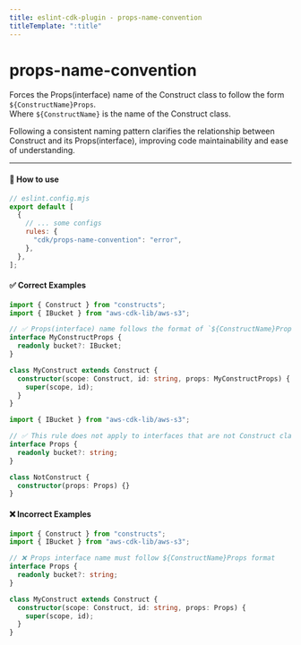 ```yaml
---
title: eslint-cdk-plugin - props-name-convention
titleTemplate: ":title"
---
```


# props-name-convention

Forces the Props(interface) name of the Construct class to follow the form `${ConstructName}Props`.  
Where `${ConstructName}` is the name of the Construct class.

Following a consistent naming pattern clarifies the relationship between Construct and its Props(interface), improving code maintainability and ease of understanding.

---

#### 🔧 How to use

```js
// eslint.config.mjs
export default [
  {
    // ... some configs
    rules: {
      "cdk/props-name-convention": "error",
    },
  },
];
```

#### ✅ Correct Examples

```ts
import { Construct } from "constructs";
import { IBucket } from "aws-cdk-lib/aws-s3";

// ✅ Props(interface) name follows the format of `${ConstructName}Props`
interface MyConstructProps {
  readonly bucket?: IBucket;
}

class MyConstruct extends Construct {
  constructor(scope: Construct, id: string, props: MyConstructProps) {
    super(scope, id);
  }
}
```

```ts
import { IBucket } from "aws-cdk-lib/aws-s3";

// ✅ This rule does not apply to interfaces that are not Construct classes
interface Props {
  readonly bucket?: string;
}

class NotConstruct {
  constructor(props: Props) {}
}
```

#### ❌ Incorrect Examples

```ts
import { Construct } from "constructs";
import { IBucket } from "aws-cdk-lib/aws-s3";

// ❌ Props interface name must follow ${ConstructName}Props format
interface Props {
  readonly bucket?: string;
}

class MyConstruct extends Construct {
  constructor(scope: Construct, id: string, props: Props) {
    super(scope, id);
  }
}
```
